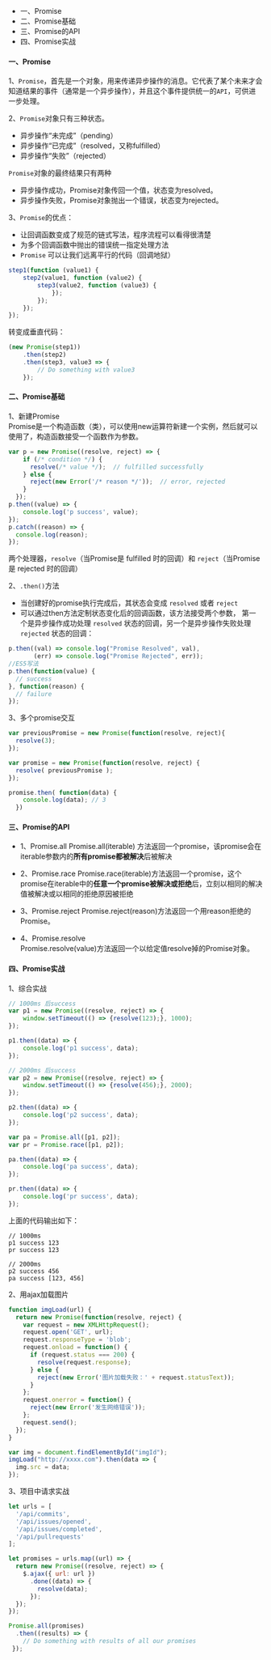 * 一、Promise
* 二、Promise基础
* 三、Promise的API
* 四、Promise实战

#### 一、Promise
1、`Promise`，首先是一个对象，用来传递异步操作的消息。它代表了某个未来才会知道结果的事件（通常是一个异步操作），并且这个事件提供统一的`API`，可供进一步处理。 <br />

2、`Promise`对象只有三种状态。 <br />

* 异步操作“未完成”（pending）
* 异步操作“已完成”（resolved，又称fulfilled）
* 异步操作“失败”（rejected）

`Promise`对象的最终结果只有两种 <br />

* 异步操作成功，Promise对象传回一个值，状态变为resolved。
* 异步操作失败，Promise对象抛出一个错误，状态变为rejected。

3、`Promise`的优点：<br />

* 让回调函数变成了规范的链式写法，程序流程可以看得很清楚
* 为多个回调函数中抛出的错误统一指定处理方法
* `Promise` 可以让我们远离平行的代码（回调地狱）
```javascript
step1(function (value1) {
    step2(value1, function (value2) {
        step3(value2, function (value3) {
            });
        });
    });
});
```
转变成垂直代码：
```javascript
(new Promise(step1))
    .then(step2)
    .then(step3, value3 => {
        // Do something with value3
    });
```

#### 二、Promise基础

1、新建Promise <br />
Promise是一个构造函数（类），可以使用new运算符新建一个实例，然后就可以使用了，构造函数接受一个函数作为参数。
```javascript
var p = new Promise((resolve, reject) => {  
    if (/* condition */) {
      resolve(/* value */);  // fulfilled successfully
    } else {
      reject(new Error('/* reason */'));  // error, rejected
    }
  });
p.then((value) => {
    console.log('p success', value);
});
p.catch((reason) => {
  console.log(reason);
});
```
两个处理器，`resolve`（当Promise是 fulfilled 时的回调）和 `reject`（当Promise是 rejected 时的回调）<br />

2、`.then()`方法

* 当创建好的promise执行完成后，其状态会变成 `resolved` 或者 `reject`
* 可以通过then方法定制状态变化后的回调函数，该方法接受两个参数，
第一个是异步操作成功处理 `resolved` 状态的回调，另一个是异步操作失败处理 `rejected` 状态的回调：
```javascript
p.then((val) => console.log("Promise Resolved", val),
       (err) => console.log("Promise Rejected", err));
//ES5写法
p.then(function(value) {
  // success
}, function(reason) {
  // failure
});
```

3、多个promise交互
```javascript
var previousPromise = new Promise(function(resolve, reject){
  resolve(3);
});

var promise = new Promise(function(resolve, reject) {
  resolve( previousPromise );
});

promise.then( function(data) {
    console.log(data); // 3
  })
```

#### 三、Promise的API

* 1、Promise.all
Promise.all(iterable) 方法返回一个promise，该promise会在iterable参数内的**所有promise都被解决**后被解决 <br/>

* 2、Promise.race
Promise.race(iterable)方法返回一个promise，这个promise在iterable中的**任意一个promise被解决或拒绝**后，立刻以相同的解决值被解决或以相同的拒绝原因被拒绝 <br />

* 3、Promise.reject
Promise.reject(reason)方法返回一个用reason拒绝的Promise。<br />

* 4、Promise.resolve <br />
Promise.resolve(value)方法返回一个以给定值resolve掉的Promise对象。 <br />

#### 四、Promise实战

1、综合实战
```javascript
// 1000ms 后success
var p1 = new Promise((resolve, reject) => {
    window.setTimeout(() => {resolve(123);}, 1000);
});

p1.then((data) => {
    console.log('p1 success', data);
});

// 2000ms 后success
var p2 = new Promise((resolve, reject) => {
    window.setTimeout(() => {resolve(456);}, 2000);
});

p2.then((data) => {
    console.log('p2 success', data);
});

var pa = Promise.all([p1, p2]);
var pr = Promise.race([p1, p2]);

pa.then((data) => {
    console.log('pa success', data);
});

pr.then((data) => {
    console.log('pr success', data);
});
```
上面的代码输出如下：
```
// 1000ms
p1 success 123
pr success 123

// 2000ms
p2 success 456
pa success [123, 456]
```
2、用ajax加载图片
```javascript
function imgLoad(url) {
  return new Promise(function(resolve, reject) {
    var request = new XMLHttpRequest();
    request.open('GET', url);
    request.responseType = 'blob';
    request.onload = function() {
      if (request.status === 200) {
        resolve(request.response);
      } else {
        reject(new Error('图片加载失败：' + request.statusText));
      }
    };
    request.onerror = function() {
      reject(new Error('发生网络错误'));
    };
    request.send();
  });
}

var img = document.findElementById("imgId");
imgLoad("http://xxxx.com").then(data => {
  img.src = data;
});
```
3、项目中请求实战
```javascript
let urls = [
  '/api/commits',
  '/api/issues/opened',
  '/api/issues/completed',
  '/api/pullrequests'
];

let promises = urls.map((url) => {
  return new Promise((resolve, reject) => {
    $.ajax({ url: url })
      .done((data) => {
        resolve(data);
      });
  });
});

Promise.all(promises)
  .then((results) => {
    // Do something with results of all our promises
 });
```
